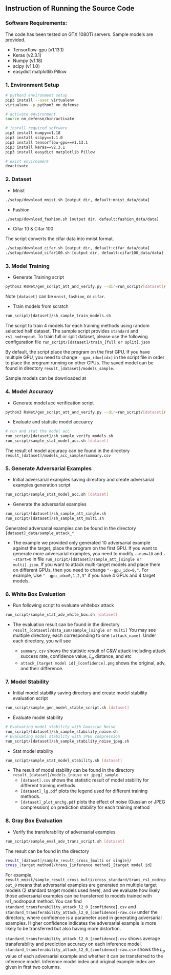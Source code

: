 ## Instruction of Running the Source Code

### Software Requirements:
The code has been tested on GTX 1080Ti servers. Sample models are provided.

- Tensorflow-gpu (v1.13.1)
- Keras (v2.3.1)
- Numpy (v1.18)
- scipy (v1.1.0)
- easydict matplotlib Pillow

### 1. Environment Setup

```bash
# python3 environment setup
pip3 install --user virtualenv
virtualenv -p python3 nn_defense

# activate environment
source nn_defense/bin/activate

# install required software
pip3 install numpy==1.18
pip3 install scipy==1.1.0
pip3 install tensorflow-gpu==v1.13.1
pip3 install keras==v2.3.1
pip3 install easydict matplotlib Pillow

# exist envirnoment
deactivate
```

### 2. Dataset

- Mnist
```bash
./setup/download_mnist.sh [output dir, default:mnist_data/data]
```

- Fashion
```bash
./setup/download_fashion.sh [output dir, default:fashion_data/data]
```

- Cifar 10 & Cifar 100

The script converts the cifar data into mnist format.
```bash
./setup/download_cifar.sh [output dir, default:cifar_data/data]
./setup/download_cifar100.sh [output dir, default:cifar100_data/data]
```

### 3. Model Training

- Generate Training script

```Bash
python3 RsNet/gen_script_att_and_verify.py --dir=run_script/[dataset]/ -c sample_training.json -o sh_sample_train_
```
Note ```[dataset]``` can be ```mnist```, ```fashion```, or ```cifar```.

- Train models from scratch
```Bash
run_script/[dataset]/sh_sample_train_models.sh
```
The script to train 4 models for each training methods using random selected half dataset.
The sample script provides ```standard``` and ```rs1_nodropout```. 
To train full or split dataset, please use the following configuration file
```run_script/[dataset]/train_[full or split].json```

By default, the script place the program on the first GPU. If you have multiple GPU, you need to change
```--gpu_idx=[idx]``` in the script file in order to place the program running on other GPUs.
The saved model can be found in directory ```result_[dataset]/models_sample```.

Sample models can be downloaded at 


### 4. Model Accuracy
- Generate model acc verification script
```Bash
python3 RsNet/gen_script_att_and_verify.py --dir=run_script/[dataset]/ -c sample_verify_model.json -o sh_sample_verify_
```

- Evaluate and statistic model accuarcy
```Bash
# run and stat the model acc
run_script/[dataset]/sh_sample_verify_models.sh
run_script/sample_stat_model_acc.sh [dataset]
```
The result of model accuracy can be found in the directory ```result_[dataset]/models_acc_sample/summary.csv```

### 5. Generate Adversarial Examples
- Initial adversarial examples saving directory and create adversarial examples generation script
```Bash
run_script/sample_stat_model_acc.sh [dataset]
```

- Generate the adversarial examples
```Bash
run_script/[dataset]/sh_sample_att_single.sh
run_script/[dataset]/sh_sample_att_multi.sh
```
Generated adversarial examples can be found in the directory ```[dataset]_data/sample_attack_*```


- The example we provided only generated 10 adversarial example against the target, place the program
on the first GPU. If you want to generate more adversarial examples, you need to modify 
```--num=10``` and ```--start=0``` in file ```run_script/[dataset]/sample_att_[single or multi].json```.
If you want to attack multi-target models and place them on different GPUs, then you need to change
```"--gpu_idx=0,"```. For example, Use ```"--gpu_idx=0,1,2,3"``` if you have 4 GPUs and 4 target models.

### 6. White Box Evaluation
- Run following script to evaluate whitebox attack
```Bash
run_script/sample_stat_adv_white_box.sh [dataset]
```

- The evaluation result can be found in the directory ```result_[dataset]/data_sum/sample_[single or multi]```
You may see multiple directory, each corresponding to one ```[attack_name]```. Under each directory, you 
will see 

    - ```summary.csv``` shows the statistic result of C&W attack including attack success rate, confidence value,
$L_p$ distance, and etc
    - ```attack_[target model id]_[confidence].png``` shows the original, adv, and their difference.

### 7. Model Stability
- Initial model stability saving directory and create model stability evaluation script
```Bash
run_script/sample_gen_model_stable_script.sh [dataset]
```

- Evaluate model stability
```Bash
# Evaluating model stability with Gaussian Noise
run_script/[dataset]/sh_sample_stability_noise.sh
# Evaluating model stability with JPEG compression
run_script/[dataset]/sh_sample_stability_noise_jpeg.sh
```

- Stat model stability
```Bash
run_script/sample_stat_model_stability.sh [dataset]
```

- The result of model stability can be found in the directory ```result_[dataset]/models_[noise or jpeg]_sample```
    - ```[dataset].csv``` shows the statistic result of model stability for different training methods.
    - ```[dataset]_lg.pdf``` plots the legend used for different training methods.
    - ```[dataset]_plot_unchg.pdf``` plots the effect of noise (Gussian or JPEG compression)
    on prediction stability for each training method

### 8. Gray Box Evaluation
- Verify the transferability of adversarial examples
```Bash
run_script/sample_eval_adv_trans_script.sh [dataset]
```

The result can be found in the directory 
```Bash
result_[dataset]/sample_result_cross_[multi or single]/
cross_[target method]/trans_[inference method]_[target model id]
```

For example, ```result_mnist/sample_result_cross_multi/cross_standard/trans_rs1_nodropout_0``` means
that adversarial examples are generated on multiple target models (2 standard target models used here), and
we evaluate how likely those adversarial examples can be transferred to models trained with rs1_nodropout
method. You can find ```standard_transferability_attack_l2_0_[confidence].csv``` and 
```standard_transferability_attack_l2_0_[confidence]-raw.csv``` under the directory, where confidence is
a parameter used in generating adversarial examples. Higher confidence indicates the adversarial example
is more likely to be transferred but also having more distortion.

```standard_transferability_attack_l2_0_[confidence].csv``` shows average transferability and
prediction accuracy on each inference model. ```standard_transferability_attack_l2_0_[confidence]-raw.csv```
shows the $L_p$ value of each adversarial example and whether it can be transferred to the inference model.
Inference model index and original example index are given in first two columns.